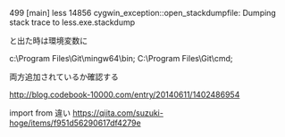 499 [main] less 14856 cygwin_exception::open_stackdumpfile: Dumping stack trace to less.exe.stackdump

と出た時は環境変数に

c:\Program Files\Git\mingw64\bin;
C:\Program Files\Git\cmd;

両方追加されているか確認する

http://blog.codebook-10000.com/entry/20140611/1402486954

import from 違い
https://qiita.com/suzuki-hoge/items/f951d56290617df4279e